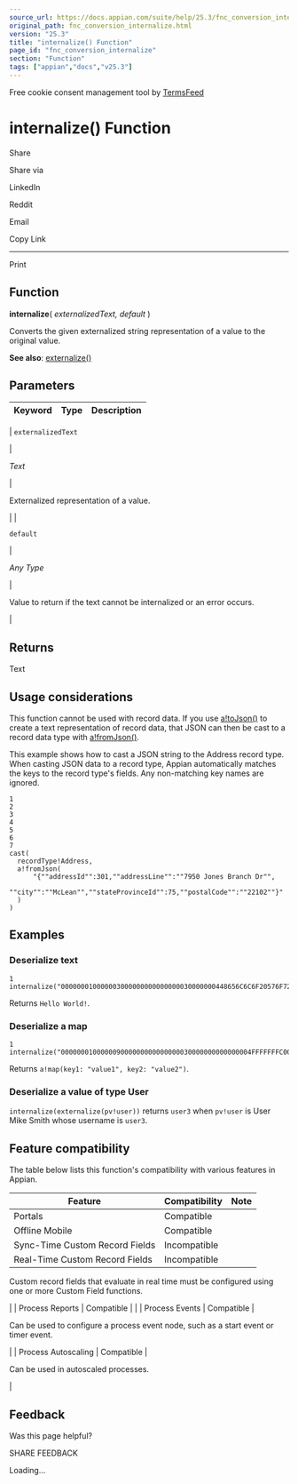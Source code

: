 ```yaml
---
source_url: https://docs.appian.com/suite/help/25.3/fnc_conversion_internalize.html
original_path: fnc_conversion_internalize.html
version: "25.3"
title: "internalize() Function"
page_id: "fnc_conversion_internalize"
section: "Function"
tags: ["appian","docs","v25.3"]
---
```



Free cookie consent management tool by [TermsFeed](https://www.termsfeed.com/)

# internalize() Function

Share

Share via

LinkedIn

Reddit

Email

Copy Link

* * *

Print

## Function

**internalize**( _externalizedText, default_ )

Converts the given externalized string representation of a value to the original value.

**See also**: [externalize()](fnc_conversion_externalize.html)

## Parameters

| Keyword | Type | Description |
| --- | --- | --- |
|
`externalizedText`

 |

_Text_

 |

Externalized representation of a value.

 |
|

`default`

 |

_Any Type_

 |

Value to return if the text cannot be internalized or an error occurs.

 |

## Returns

Text

## Usage considerations

This function cannot be used with record data. If you use [a!toJson()](fnc_system_a_tojson.html) to create a text representation of record data, that JSON can then be cast to a record data type with [a!fromJson()](fnc_system_a_fromjson.html).

This example shows how to cast a JSON string to the Address record type. When casting JSON data to a record type, Appian automatically matches the keys to the record type's fields. Any non-matching key names are ignored.

```
1
2
3
4
5
6
7
cast(
  recordType!Address,
  a!fromJson(
      "{""addressId"":301,""addressLine"":""7950 Jones Branch Dr"",
      ""city"":""McLean"",""stateProvinceId"":75,""postalCode"":""22102""}"
  )
)
```

## Examples

### Deserialize text

```
1
internalize("000000010000003000000000000000030000000448656C6C6F20576F726C6421000000000000000000000001000000030000000100000002")
```

Returns `Hello World!`.

### Deserialize a map

```
1
internalize("000000010000009000000000000000030000000000000004FFFFFFFC000000026B657931006B657932000000000000000000000600000000000000000000000200000000000000020000000476616C756531000000000000000000010000000300000000000000020000000476616C7565320000000000000000000100000003000000060000000000000001000000FC0000000100000002")
```

Returns `a!map(key1: "value1", key2: "value2")`.

### Deserialize a value of type User

`internalize(externalize(pv!user))` returns `user3` when `pv!user` is User Mike Smith whose username is `user3`.

## Feature compatibility

The table below lists this function's compatibility with various features in Appian.

| Feature | Compatibility | Note |
| --- | --- | --- |
| Portals | Compatible |  |
| Offline Mobile | Compatible |  |
| Sync-Time Custom Record Fields | Incompatible |  |
| Real-Time Custom Record Fields | Incompatible |
Custom record fields that evaluate in real time must be configured using one or more Custom Field functions.

 |
| Process Reports | Compatible |  |
| Process Events | Compatible |

Can be used to configure a process event node, such as a start event or timer event.

 |
| Process Autoscaling | Compatible |

Can be used in autoscaled processes.

 |

## Feedback

Was this page helpful?

SHARE FEEDBACK

Loading...
